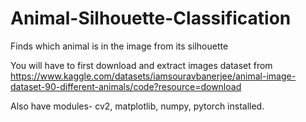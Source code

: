 # Animal-Silhouette-Classification
Finds which animal is in the image from its silhouette

You will have to first download and extract images dataset from
https://www.kaggle.com/datasets/iamsouravbanerjee/animal-image-dataset-90-different-animals/code?resource=download

Also have modules- cv2, matplotlib, numpy, pytorch installed.
